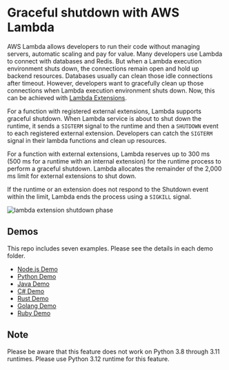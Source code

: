 # Graceful shutdown with AWS Lambda

AWS Lambda allows developers to run their code without managing servers, automatic scaling and pay for value. Many developers use Lambda to connect with databases and Redis. But when a Lambda execution environment shuts down, the connections remain open and hold up backend resources. Databases usually can clean those idle connections after timeout. However, developers want to gracefully clean up those connections when Lambda execution environment shuts down. Now, this can be achieved with [Lambda Extensions](https://docs.aws.amazon.com/lambda/latest/dg/lambda-extensions.html).

For a function with registered external extensions, Lambda supports graceful shutdown. When Lambda service is about to shut down the runtime, it sends a `SIGTERM` signal to the runtime and then a `SHUTDOWN` event to each registered external extension. Developers can catch the `SIGTERM` signal in their lambda functions and clean up resources.

For a function with external extensions, Lambda reserves up to 300 ms (500 ms for a runtime with an internal extension) for the runtime process to perform a graceful shutdown. Lambda allocates the remainder of the 2,000 ms limit for external extensions to shut down.

If the runtime or an extension does not respond to the Shutdown event within the limit, Lambda ends the process using a `SIGKILL` signal.

![lambda extension shutdown phase](images/lambda-extension-shutdown-phase.png)


## Demos

This repo includes seven examples. Please see the details in each demo folder.

- [Node.js Demo](nodejs-demo/)
- [Python Demo](python-demo/)
- [Java Demo](java-demo/)
- [C# Demo](csharp-demo/)
- [Rust Demo](rust-demo/)
- [Golang Demo](golang-demo/)
- [Ruby Demo](ruby-demo/)

## Note

Please be aware that this feature does not work on Python 3.8 through 3.11 runtimes. Please use Python 3.12 runtime for this feature.
